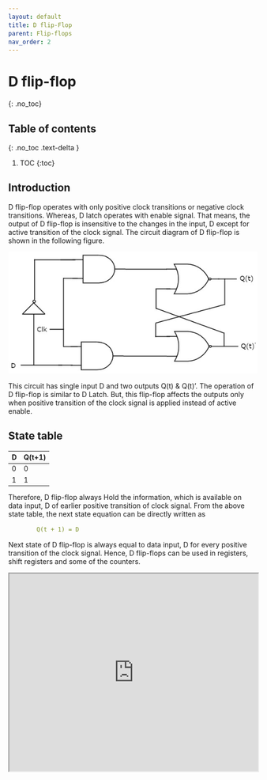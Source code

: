 ```yaml
---
layout: default
title: D flip-Flop
parent: Flip-flops
nav_order: 2
---
```

# D flip-flop
{: .no_toc}

## Table of contents
{: .no_toc .text-delta }

1. TOC
{:toc}

## Introduction

D flip-flop operates with only positive clock transitions or negative clock transitions. Whereas, D latch operates with enable signal. That means, the output of D flip-flop is insensitive to the changes in the input, D except for active transition of the clock signal. The circuit diagram of D flip-flop is shown in the following figure.

<div style="text-align:center"><img src="../../assets/images/d_flipflop.jpg" /></div>

This circuit has single input D and two outputs Q(t) & Q(t)’. The operation of D flip-flop is similar to D Latch. But, this flip-flop affects the outputs only when positive transition of the clock signal is applied instead of active enable.


## State table

| D    |    Q(t+1) | 
|:-------|:--------|
|  0     |    0    | 
|  1     |    1    |


Therefore, D flip-flop always Hold the information, which is available on data input, D of earlier positive transition of clock signal. From the above state table, the next state equation can be directly written as
```yaml
        Q(t + 1) = D
```
Next state of D flip-flop is always equal to data input, D for every positive transition of the clock signal. Hence, D flip-flops can be used in registers, shift registers and some of the counters.

<iframe width="100%" height="400px" src="https://circuitverse.org/simulator/embed/12254" id="projectPreview" scrolling="no" webkitAllowFullScreen mozAllowFullScreen allowFullScreen> </iframe>
